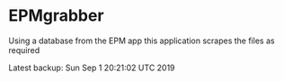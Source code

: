# EPMgrabber
Using a database from the EPM app this application scrapes the files as required


Latest backup: Sun Sep 1 20:21:02 UTC 2019
